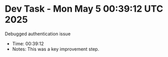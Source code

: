 # Dev Task - Mon May  5 00:39:12 UTC 2025
Debugged authentication issue
- Time: 00:39:12
- Notes: This was a key improvement step.
